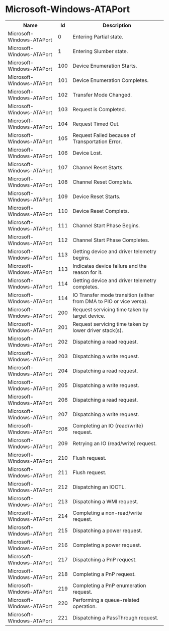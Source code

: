 # Microsoft-Windows-ATAPort

<table>
<colgroup><col/><col/><col/></colgroup>
<tr><th>Name</th><th>Id</th><th>Description</th></tr>
<tr><td>Microsoft-Windows-ATAPort</td><td>0</td><td>Entering Partial state.</td></tr>
<tr><td>Microsoft-Windows-ATAPort</td><td>1</td><td>Entering Slumber state.</td></tr>
<tr><td>Microsoft-Windows-ATAPort</td><td>100</td><td>Device Enumeration Starts.</td></tr>
<tr><td>Microsoft-Windows-ATAPort</td><td>101</td><td>Device Enumeration Completes.</td></tr>
<tr><td>Microsoft-Windows-ATAPort</td><td>102</td><td>Transfer Mode Changed.</td></tr>
<tr><td>Microsoft-Windows-ATAPort</td><td>103</td><td>Request is Completed.</td></tr>
<tr><td>Microsoft-Windows-ATAPort</td><td>104</td><td>Request Timed Out.</td></tr>
<tr><td>Microsoft-Windows-ATAPort</td><td>105</td><td>Request Failed because of Transportation Error.</td></tr>
<tr><td>Microsoft-Windows-ATAPort</td><td>106</td><td>Device Lost.</td></tr>
<tr><td>Microsoft-Windows-ATAPort</td><td>107</td><td>Channel Reset Starts.</td></tr>
<tr><td>Microsoft-Windows-ATAPort</td><td>108</td><td>Channel Reset Complets.</td></tr>
<tr><td>Microsoft-Windows-ATAPort</td><td>109</td><td>Device Reset Starts.</td></tr>
<tr><td>Microsoft-Windows-ATAPort</td><td>110</td><td>Device Reset Complets.</td></tr>
<tr><td>Microsoft-Windows-ATAPort</td><td>111</td><td>Channel Start Phase Begins.</td></tr>
<tr><td>Microsoft-Windows-ATAPort</td><td>112</td><td>Channel Start Phase Completes.</td></tr>
<tr><td>Microsoft-Windows-ATAPort</td><td>113</td><td>Getting device and driver telemetry begins.</td></tr>
<tr><td>Microsoft-Windows-ATAPort</td><td>113</td><td>Indicates device failure and the reason for it.</td></tr>
<tr><td>Microsoft-Windows-ATAPort</td><td>114</td><td>Getting device and driver telemetry completes.</td></tr>
<tr><td>Microsoft-Windows-ATAPort</td><td>114</td><td>IO Transfer mode transition (either from DMA to PIO or vice versa).</td></tr>
<tr><td>Microsoft-Windows-ATAPort</td><td>200</td><td>Request servicing time taken by target device.</td></tr>
<tr><td>Microsoft-Windows-ATAPort</td><td>201</td><td>Request servicing time taken by lower driver stack(s).</td></tr>
<tr><td>Microsoft-Windows-ATAPort</td><td>202</td><td>Dispatching a read request.</td></tr>
<tr><td>Microsoft-Windows-ATAPort</td><td>203</td><td>Dispatching a write request.</td></tr>
<tr><td>Microsoft-Windows-ATAPort</td><td>204</td><td>Dispatching a read request.</td></tr>
<tr><td>Microsoft-Windows-ATAPort</td><td>205</td><td>Dispatching a write request.</td></tr>
<tr><td>Microsoft-Windows-ATAPort</td><td>206</td><td>Dispatching a read request.</td></tr>
<tr><td>Microsoft-Windows-ATAPort</td><td>207</td><td>Dispatching a write request.</td></tr>
<tr><td>Microsoft-Windows-ATAPort</td><td>208</td><td>Completing an IO (read/write) request.</td></tr>
<tr><td>Microsoft-Windows-ATAPort</td><td>209</td><td>Retrying an IO (read/write) request.</td></tr>
<tr><td>Microsoft-Windows-ATAPort</td><td>210</td><td>Flush request.</td></tr>
<tr><td>Microsoft-Windows-ATAPort</td><td>211</td><td>Flush request.</td></tr>
<tr><td>Microsoft-Windows-ATAPort</td><td>212</td><td>Dispatching an IOCTL.</td></tr>
<tr><td>Microsoft-Windows-ATAPort</td><td>213</td><td>Dispatching a WMI request.</td></tr>
<tr><td>Microsoft-Windows-ATAPort</td><td>214</td><td>Completing a non-read/write request.</td></tr>
<tr><td>Microsoft-Windows-ATAPort</td><td>215</td><td>Dispatching a power request.</td></tr>
<tr><td>Microsoft-Windows-ATAPort</td><td>216</td><td>Completing a power request.</td></tr>
<tr><td>Microsoft-Windows-ATAPort</td><td>217</td><td>Dispatching a PnP request.</td></tr>
<tr><td>Microsoft-Windows-ATAPort</td><td>218</td><td>Completing a PnP request.</td></tr>
<tr><td>Microsoft-Windows-ATAPort</td><td>219</td><td>Completing a PnP enumeration request.</td></tr>
<tr><td>Microsoft-Windows-ATAPort</td><td>220</td><td>Performing a queue-related operation.</td></tr>
<tr><td>Microsoft-Windows-ATAPort</td><td>221</td><td>Dispatching a PassThrough request.</td></tr>
</table>
